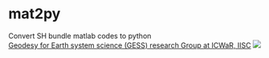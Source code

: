 # mat2py
Convert SH bundle matlab codes to python<br>
[Geodesy for Earth system science (GESS) research Group at ICWaR, IISC](https://gess-at-iisc.netlify.app/)
![](https://visitor-badge.glitch.me/badge?page_id=mn5hk.mat2py)

